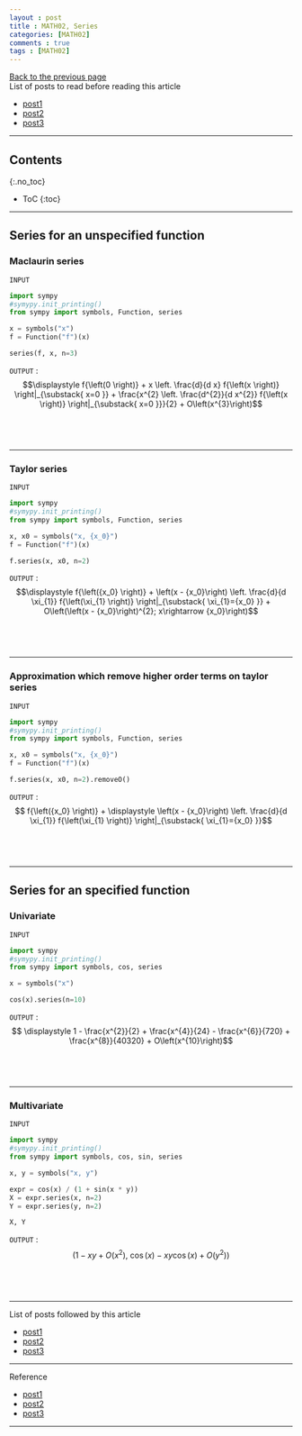 ```yaml
---
layout : post
title : MATH02, Series
categories: [MATH02]
comments : true
tags : [MATH02]
---
```

[Back to the previous page](https://userdyk-github.github.io/Study.html) <br>
List of posts to read before reading this article
- <a href='https://userdyk-github.github.io/'>post1</a>
- <a href='https://userdyk-github.github.io/'>post2</a>
- <a href='https://userdyk-github.github.io/'>post3</a>

---

## Contents
{:.no_toc}

* ToC
{:toc}

<hr class="division1">

## Series for an unspecified function

### Maclaurin series

`INPUT`
```python
import sympy
#symypy.init_printing()
from sympy import symbols, Function, series

x = symbols("x")
f = Function("f")(x)

series(f, x, n=3)
```
`OUTPUT` : <span class='jb-small'>$$\displaystyle f{\left(0 \right)} + x \left. \frac{d}{d x} f{\left(x \right)} \right|_{\substack{ x=0 }} + \frac{x^{2} \left. \frac{d^{2}}{d x^{2}} f{\left(x \right)} \right|_{\substack{ x=0 }}}{2} + O\left(x^{3}\right)$$</span>
<br><br><br>

---

### Taylor series

`INPUT`
```python
import sympy
#symypy.init_printing()
from sympy import symbols, Function, series

x, x0 = symbols("x, {x_0}")
f = Function("f")(x)

f.series(x, x0, n=2)
```
`OUTPUT` : <span class='jb-small'>$$\displaystyle f{\left({x_0} \right)} + \left(x - {x_0}\right) \left. \frac{d}{d \xi_{1}} f{\left(\xi_{1} \right)} \right|_{\substack{ \xi_{1}={x_0} }} + O\left(\left(x - {x_0}\right)^{2}; x\rightarrow {x_0}\right)$$</span>
<br><br><br>

---

### Approximation which remove higher order terms on taylor series

`INPUT`
```python
import sympy
#symypy.init_printing()
from sympy import symbols, Function, series

x, x0 = symbols("x, {x_0}")
f = Function("f")(x)

f.series(x, x0, n=2).removeO()
```
`OUTPUT` : <span class='jb-small'>$$ f{\left({x_0} \right)} + \displaystyle \left(x - {x_0}\right) \left. \frac{d}{d \xi_{1}} f{\left(\xi_{1} \right)} \right|_{\substack{ \xi_{1}={x_0} }}$$</span>
<br><br><br>

<hr class="division2">

## Series for an specified function

### Univariate

`INPUT`
```python
import sympy
#symypy.init_printing()
from sympy import symbols, cos, series

x = symbols("x")

cos(x).series(n=10)
```
`OUTPUT` : <span class='jb-small'>$$ \displaystyle 1 - \frac{x^{2}}{2} + \frac{x^{4}}{24} - \frac{x^{6}}{720} + \frac{x^{8}}{40320} + O\left(x^{10}\right)$$</span>
<br><br><br>

---

### Multivariate

`INPUT`
```python
import sympy
#symypy.init_printing()
from sympy import symbols, cos, sin, series

x, y = symbols("x, y")

expr = cos(x) / (1 + sin(x * y))
X = expr.series(x, n=2)
Y = expr.series(y, n=2)

X, Y
```
`OUTPUT` : <span class='jb-small'>$$\displaystyle \left( 1 - x y + O\left(x^{2}\right), \  \cos{\left(x \right)} - x y \cos{\left(x \right)} + O\left(y^{2}\right)\right)$$</span>
<br><br><br>

<hr class="division1">

List of posts followed by this article
- [post1](https://userdyk-github.github.io/)
- <a href='https://userdyk-github.github.io/'>post2</a>
- <a href='https://userdyk-github.github.io/'>post3</a>

---

Reference
- [post1](https://userdyk-github.github.io/)
- <a href='https://userdyk-github.github.io/'>post2</a>
- <a href='https://userdyk-github.github.io/'>post3</a>

---
